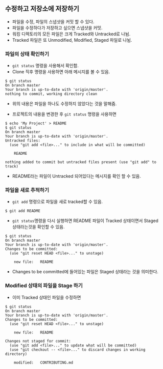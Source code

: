 ## 수정하고 저장소에 저장하기
- 파일을 수정, 파일의 스냅샷을 커밋 할 수 있다.
- 파일을 수정하다가 저장하고 싶으면 스냅샷을 커밋.
- 워킹 디렉토리의 모든 파일은 크게 Tracked와 Untracked로 나뉨.
- Tracked 파일은 또 Unmodified, Modified, Staged 파일로 나뉨.
### 파일의 상태 확인하기
- ```git status``` 명령을 사용해서 확인함.
- Clone 직후 명령을 사용하면 아래 메시지를 볼 수 있음.
```console
$ git status
On branch master
Your branch is up-to-date with 'origin/master'.
nothing to commit, working directory clean
```
- 위의 내용은 파일을 하나도 수정하지 않았다는 것을 말해줌.

- 프로젝트의 내용을 변경한 후 ```git status``` 명령을 사용하면
```console
$ echo 'My Project' > README
$ git status
On branch master
Your branch is up-to-date with 'origin/master'.
Untracked files:
  (use "git add <file>..." to include in what will be committed)

    README

nothing added to commit but untracked files present (use "git add" to track)
```
- README라는 파일이 Untracked 되어있다는 메시지를 확인 할 수 있음.

### 파일을 새로 추적하기
- ```git add``` 명령으로 파일을 새로 tracked할 수 있음.
```console
$ git add README
```
- ```git status```명령을 다시 실행하면 README 파일이 Tracked 상태이면서 Staged 상태라는것을 확인할 수 있음.
```console
$ git status
On branch master
Your branch is up-to-date with 'origin/master'.
Changes to be committed:
  (use "git reset HEAD <file>..." to unstage)

    new file:   README
```
- Changes to be committed에 들어있는 파일은 Staged 상태라는 것을 의미한다.

### Modified 상태의 파일을 Stage 하기
- 이미 Tracked 상태인 파일을 수정하면
```console
$ git status
On branch master
Your branch is up-to-date with 'origin/master'.
Changes to be committed:
  (use "git reset HEAD <file>..." to unstage)

    new file:   README

Changes not staged for commit:
  (use "git add <file>..." to update what will be committed)
  (use "git checkout -- <file>..." to discard changes in working directory)

    modified:   CONTRIBUTING.md
```
